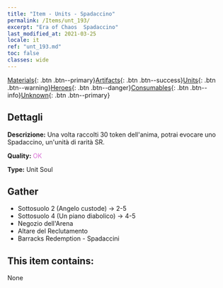 ```yaml
---
title: "Item - Units - Spadaccino"
permalink: /Items/unt_193/
excerpt: "Era of Chaos  Spadaccino"
last_modified_at: 2021-03-25
locale: it
ref: "unt_193.md"
toc: false
classes: wide
---
```

 [Materials](/it/Items/){: .btn .btn--primary}[Artifacts](/it/Items/Artifacts/){: .btn .btn--success}[Units](/it/Items/Units/){: .btn .btn--warning}[Heroes](/it/Items/Heroes/){: .btn .btn--danger}[Consumables](/it/Items/Consumables/){: .btn .btn--info}[Unknown](/it/Items/Unknown/){: .btn .btn--primary}

## Dettagli
 **Descrizione:** Una volta raccolti 30 token dell'anima, potrai evocare uno Spadaccino, un'unità di rarità SR.

 **Quality:** <span style="color: #DA70D6">OK</span>

 **Type:** Unit Soul

## Gather

*    Sottosuolo 2 (Angelo custode) -> 2-5 
*    Sottosuolo 4 (Un piano diabolico) -> 4-5 
*    Negozio dell'Arena 
*    Altare del Reclutamento 
*    Barracks Redemption - Spadaccini 

## This item contains:

  None


